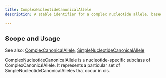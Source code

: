 ```yaml
---
title: ComplexNucleotideCanonicalAllele
description: A stable identifier for a complex nucleotide allele, based on an aggregation of SimpleNucleotideCanonicalAlleles.

---
```



Scope and Usage
---------------

See also: [ComplexCanonicalAllele](complex_canonical_allele.html), [SimpleNucleotideCanonicalAllele](simple_nucleotide_canonical_allele.html)

ComplexNucleotideCanonicalAllele is a nucleotide-specific subclass of ComplexCanonicalAllele.  It represents a particular set of SimpleNucleotideCanonicalAlleles that occur in cis.


